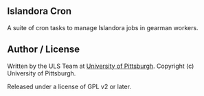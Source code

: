 ## Islandora Cron
A suite of cron tasks to manage Islandora jobs in gearman workers.

## Author / License
Written by the ULS Team at [University of Pittsburgh](http://www.pitt.edu).  Copyright (c) University of Pittsburgh.

Released under a license of GPL v2 or later.
